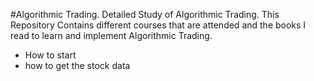 #Algorithmic Trading.
Detailed Study of Algorithmic Trading.
This Repository Contains different courses that are attended and the books I read to learn and implement Algorithmic Trading.

+ How to start
+ how to get the stock data
